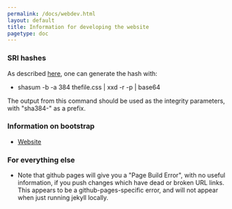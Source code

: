 ```yaml
---
permalink: /docs/webdev.html
layout: default
title: Information for developing the website
pagetype: doc
---
```


### SRI hashes

  As described [here](https://developer.mozilla.org/en-US/docs/Web/Security/Subresource_Integrity), one can generate the hash with:

  * shasum -b -a 384 thefile.css  \| xxd -r -p \| base64

The output from this command should be used as the integrity parameters,
with "sha384-" as a prefix.

### Information on bootstrap

  * [Website](https://getbootstrap.com/)

### For everything else

  * Note that github pages will give you a "Page Build Error", with no useful information, if you push changes which have dead or broken URL links. This appears to be a github-pages-specific error, and will not appear when just running jekyll locally.
